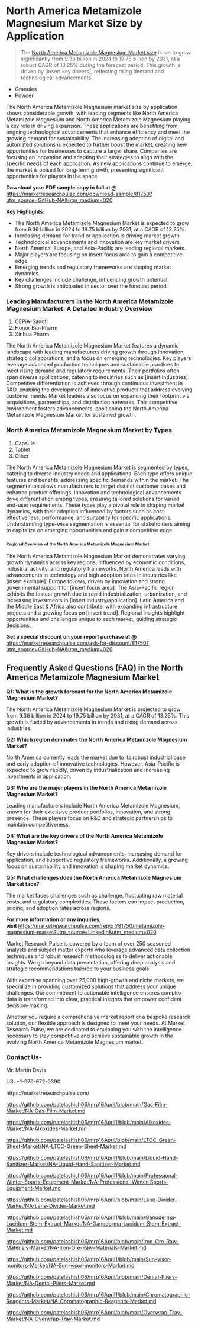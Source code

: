 <h1>North America Metamizole Magnesium Market&nbsp;Size by Application</h1><blockquote><p>The <a href="https://marketresearchpulse.com/download-sample/81750?utm_source=GitHub-NA&amp;utm_medium=020">North America Metamizole Magnesium Market size</a> is set to grow significantly from 9.36 billion in 2024 to 19.75 billion by 2031, at a robust CAGR of 13.25% during the forecast period. This growth is driven by [insert key drivers], reflecting rising demand and technological advancements.</p></blockquote><ul><li>Granules<li> Powder</li></ul><p>The North America Metamizole Magnesium market size by application shows considerable growth, with leading segments like North America Metamizole Magnesium and North America Metamizole Magnesium playing a key role in driving expansion. These applications are benefiting from ongoing technological advancements that enhance efficiency and meet the growing demand for sustainability. The increasing adoption of digital and automated solutions is expected to further boost the market, creating new opportunities for businesses to capture a larger share. Companies are focusing on innovation and adapting their strategies to align with the specific needs of each application. As new applications continue to emerge, the market is poised for long-term growth, presenting significant opportunities for players in the space.</p><p><strong>Download your PDF sample copy in full at @ </strong><a href="https://marketresearchpulse.com/download-sample/81750?utm_source=GitHub-NA&amp;utm_medium=020">https://marketresearchpulse.com/download-sample/81750?utm_source=GitHub-NA&amp;utm_medium=020</a></p><p><strong>Key Highlights: </strong></p><ul><li>The North America Metamizole Magnesium Market is expected to grow from 9.36 billion in 2024 to 19.75 billion by 2031, at a CAGR of 13.25%.</li><li>Increasing demand for trend or application is driving market growth.</li><li>Technological advancements and innovation are key market drivers.</li><li>North America, Europe, and Asia-Pacific are leading regional markets.</li><li>Major players are focusing on insert focus area to gain a competitive edge.</li><li>Emerging trends and regulatory frameworks are shaping market dynamics.</li><li>Key challenges include challenge, influencing growth potential.</li><li>Strong growth is anticipated in sector over the forecast period.</li></ul><h3>Leading Manufacturers in the North America Metamizole Magnesium Market: A Detailed Industry Overview</h3><ol><li>CEPiA-Sanofi</li><li>Honor Bio-Pharm</li><li>Xinhua Pharm</li></ol><div class="flex max-w-full flex-col flex-grow"><div class="min-h-8 text-message flex w-full flex-col items-end gap-2 whitespace-normal break-words [.text-message+&amp;]:mt-5" dir="auto" data-message-author-role="assistant" data-message-id="fd8432e4-4910-450d-b182-61b7bfb0a01f" data-message-model-slug="gpt-4o"><div class="flex w-full flex-col gap-1 empty:hidden first:pt-[3px]"><div class="markdown prose w-full break-words dark:prose-invert light"><p>The North America Metamizole Magnesium Market features a dynamic landscape with leading manufacturers driving growth through innovation, strategic collaborations, and a focus on emerging technologies. Key players leverage advanced production techniques and sustainable practices to meet rising demand and regulatory requirements. Their portfolios often span diverse applications, catering to industries such as [insert industries]. Competitive differentiation is achieved through continuous investment in R&amp;D, enabling the development of innovative products that address evolving customer needs. Market leaders also focus on expanding their footprint via acquisitions, partnerships, and distribution networks. This competitive environment fosters advancements, positioning the North America Metamizole Magnesium Market for sustained growth.</p></div></div></div></div><h3>North America Metamizole Magnesium Market by Types</h3><ol><li>Capsule<li> Tablet<li> Other</li></ol><div class="flex max-w-full flex-col flex-grow"><div class="min-h-8 text-message flex w-full flex-col items-end gap-2 whitespace-normal break-words [.text-message+&amp;]:mt-5" dir="auto" data-message-author-role="assistant" data-message-id="084470be-0bb7-4664-bddf-5156b4f41249" data-message-model-slug="gpt-4o-mini"><div class="flex w-full flex-col gap-1 empty:hidden first:pt-[3px]"><div class="markdown prose w-full break-words dark:prose-invert light"><p>The North America Metamizole Magnesium Market is segmented by types, catering to diverse industry needs and applications. Each type offers unique features and benefits, addressing specific demands within the market. The segmentation allows manufacturers to target distinct customer bases and enhance product offerings. Innovation and technological advancements drive differentiation among types, ensuring tailored solutions for varied end-user requirements. These types play a pivotal role in shaping market dynamics, with their adoption influenced by factors such as cost-effectiveness, performance, and suitability for specific applications. Understanding type-wise segmentation is essential for stakeholders aiming to capitalize on emerging opportunities and gain a competitive edge.</p></div></div></div></div><h3><span style="font-size: 11px;">Regional Overview of the North America Metamizole Magnesium Market</span></h3><div class="flex max-w-full flex-col flex-grow"><div class="min-h-8 text-message flex w-full flex-col items-end gap-2 whitespace-normal break-words [.text-message+&amp;]:mt-5" dir="auto" data-message-author-role="assistant" data-message-id="e9038762-ce64-4e30-91c9-9bd413514231" data-message-model-slug="gpt-4o-mini"><div class="flex w-full flex-col gap-1 empty:hidden first:pt-[3px]"><div class="markdown prose w-full break-words dark:prose-invert light"><p>The North America Metamizole Magnesium Market demonstrates varying growth dynamics across key regions, influenced by economic conditions, industrial activity, and regulatory frameworks. North America leads with advancements in technology and high adoption rates in industries like [insert example]. Europe follows, driven by innovation and strong governmental support for [insert focus area]. The Asia-Pacific region exhibits the fastest growth due to rapid industrialization, urbanization, and increasing investments in [insert industry/application]. Latin America and the Middle East &amp; Africa also contribute, with expanding infrastructure projects and a growing focus on [insert trend]. Regional insights highlight opportunities and challenges unique to each market, guiding strategic decisions.</p></div></div></div></div><p><strong>Get a special discount on your report purchase at @ </strong><a href="https://marketresearchpulse.com/ask-for-discount/81750?utm_source=GitHub-NA&amp;utm_medium=020">https://marketresearchpulse.com/ask-for-discount/81750?utm_source=GitHub-NA&amp;utm_medium=020</a></p><h2>Frequently Asked Questions (FAQ) in the North America Metamizole Magnesium Market</h2><p><strong>Q1: What is the growth forecast for the North America Metamizole Magnesium Market?</strong></p><p>The North America Metamizole Magnesium Market is projected to grow from 9.36 billion in 2024 to 19.75 billion by 2031, at a CAGR of 13.25%. This growth is fueled by advancements in trends and rising demand across industries.</p><p><strong>Q2: Which region dominates the North America Metamizole Magnesium Market?</strong></p><p>North America currently leads the market due to its robust industrial base and early adoption of innovative technologies. However, Asia-Pacific is expected to grow rapidly, driven by industrialization and increasing investments in application.</p><p><strong>Q3: Who are the major players in the North America Metamizole Magnesium Market?</strong></p><p>Leading manufacturers include North America Metamizole Magnesium, known for their extensive product portfolios, innovation, and strong presence. These players focus on R&amp;D and strategic partnerships to maintain competitiveness.</p><p><strong>Q4: What are the key drivers of the North America Metamizole Magnesium Market?</strong></p><p>Key drivers include technological advancements, increasing demand for application, and supportive regulatory frameworks. Additionally, a growing focus on sustainability and innovation is shaping market dynamics.</p><p><strong>Q5: What challenges does the North America Metamizole Magnesium Market face?</strong></p><p>The market faces challenges such as challenge, fluctuating raw material costs, and regulatory complexities. These factors can impact production, pricing, and adoption rates across regions.</p><p><strong>For more information or any inquiries, visit&nbsp;</strong><a href="https://marketresearchpulse.com/report/81750/metamizole-magnesium-market?utm_source=Linkedin&utm_medium=020">https://marketresearchpulse.com/report/81750/metamizole-magnesium-market?utm_source=Linkedin&utm_medium=020</a></p><p>Market Research Pulse is powered by a team of over 250 seasoned analysts and subject matter experts who leverage advanced data collection techniques and robust research methodologies to deliver actionable insights. We go beyond data presentation, offering deep analysis and strategic recommendations tailored to your business goals.</p><p>With expertise spanning over 25,000 high-growth and niche markets, we specialize in providing customized solutions that address your unique challenges. Our commitment to actionable intelligence ensures complex data is transformed into clear, practical insights that empower confident decision-making.</p><p>Whether you require a comprehensive market report or a bespoke research solution, our flexible approach is designed to meet your needs. At Market Research Pulse, we are dedicated to equipping you with the intelligence necessary to stay competitive and achieve sustainable growth in the evolving North America Metamizole Magnesium market.</p><h3><strong>Contact Us-</strong></h3><p>Mr. Martin Davis</p><p>US: +1-970-672-0390</p><p>https://marketresearchpulse.com/</p><p><a href="https://github.com/patelashish06/mrp16April/blob/main/Gas-Film-Market/NA-Gas-Film-Market.md">https://github.com/patelashish06/mrp16April/blob/main/Gas-Film-Market/NA-Gas-Film-Market.md</a></p><p><a href="https://github.com/patelashish06/mrp16April1/blob/main/Alkoxides-Market/NA-Alkoxides-Market.md">https://github.com/patelashish06/mrp16April1/blob/main/Alkoxides-Market/NA-Alkoxides-Market.md</a></p><p><a href="https://github.com/patelashish06/mrp16April/blob/main/LTCC-Green-Sheet-Market/NA-LTCC-Green-Sheet-Market.md">https://github.com/patelashish06/mrp16April/blob/main/LTCC-Green-Sheet-Market/NA-LTCC-Green-Sheet-Market.md</a></p><p><a href="https://github.com/patelashish06/mrp16April1/blob/main/Liquid-Hand-Sanitizer-Market/NA-Liquid-Hand-Sanitizer-Market.md">https://github.com/patelashish06/mrp16April1/blob/main/Liquid-Hand-Sanitizer-Market/NA-Liquid-Hand-Sanitizer-Market.md</a></p><p><a href="https://github.com/patelashish06/mrp16April1/blob/main/Professional-Winter-Sports-Equipment-Market/NA-Professional-Winter-Sports-Equipment-Market.md">https://github.com/patelashish06/mrp16April1/blob/main/Professional-Winter-Sports-Equipment-Market/NA-Professional-Winter-Sports-Equipment-Market.md</a></p><p><a href="https://github.com/patelashish06/mrp16April/blob/main/Lane-Divider-Market/NA-Lane-Divider-Market.md">https://github.com/patelashish06/mrp16April/blob/main/Lane-Divider-Market/NA-Lane-Divider-Market.md</a></p><p><a href="https://github.com/patelashish06/mrp16April1/blob/main/Ganoderma-Lucidum-Stem-Extract-Market/NA-Ganoderma-Lucidum-Stem-Extract-Market.md">https://github.com/patelashish06/mrp16April1/blob/main/Ganoderma-Lucidum-Stem-Extract-Market/NA-Ganoderma-Lucidum-Stem-Extract-Market.md</a></p><p><a href="https://github.com/patelashish06/mrp16April/blob/main/Iron-Ore-Raw-Materials-Market/NA-Iron-Ore-Raw-Materials-Market.md">https://github.com/patelashish06/mrp16April/blob/main/Iron-Ore-Raw-Materials-Market/NA-Iron-Ore-Raw-Materials-Market.md</a></p><p><a href="https://github.com/patelashish06/mrp16April1/blob/main/Sun-visor-monitors-Market/NA-Sun-visor-monitors-Market.md">https://github.com/patelashish06/mrp16April1/blob/main/Sun-visor-monitors-Market/NA-Sun-visor-monitors-Market.md</a></p><p><a href="https://github.com/patelashish06/mrp16April/blob/main/Dental-Pliers-Market/NA-Dental-Pliers-Market.md">https://github.com/patelashish06/mrp16April/blob/main/Dental-Pliers-Market/NA-Dental-Pliers-Market.md</a></p><p><a href="https://github.com/patelashish06/mrp16April1/blob/main/Chromatographic-Reagents-Market/NA-Chromatographic-Reagents-Market.md">https://github.com/patelashish06/mrp16April1/blob/main/Chromatographic-Reagents-Market/NA-Chromatographic-Reagents-Market.md</a></p><p><a href="https://github.com/patelashish06/mrp16April/blob/main/Overwrap-Tray-Market/NA-Overwrap-Tray-Market.md">https://github.com/patelashish06/mrp16April/blob/main/Overwrap-Tray-Market/NA-Overwrap-Tray-Market.md</a></p>